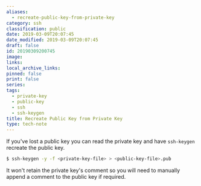 ```yaml
---
aliases:
  - recreate-public-key-from-private-key
category: ssh
classification: public
date: 2019-03-09T20:07:45
date_modified: 2019-03-09T20:07:45
draft: false
id: 20190309200745
image: 
links: 
local_archive_links: 
pinned: false
print: false
series: 
tags:
  - private-key
  - public-key
  - ssh
  - ssh-keygen
title: Recreate Public Key from Private Key
type: tech-note
---
```


If you've lost a public key you can read the private key and have `ssh-keygen` recreate the public key.

```sh
$ ssh-keygen -y -f <private-key-file> > <public-key-file>.pub
```

It won't retain the private key's comment so you will need to manually append a comment to the public key if required.